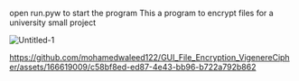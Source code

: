 open run.pyw to start the program
This a program to encrypt files for a university small project

![Untitled-1](https://github.com/mohamedwaleed122/GUI_File_Encryption_VigenereCipher/assets/166619009/2b92666a-d44a-4bb0-acba-07a3e4d32bf9)


https://github.com/mohamedwaleed122/GUI_File_Encryption_VigenereCipher/assets/166619009/c58bf8ed-ed87-4e43-bb96-b722a792b862

